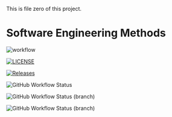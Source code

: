 This is file zero of this project.
# Software Engineering Methods
![workflow](https://github.com/seinlei/sem/actions/workflows/main.yml/badge.svg)

[![LICENSE](https://img.shields.io/github/license/seinlei/sem.svg?style=flat-square)](https://github.com/<github-username>/sem/blob/master/LICENSE)

[![Releases](https://img.shields.io/github/release/seinlei/sem/all.svg?style=flat-square)](https://github.com/<github-username>/sem/releases)


![GitHub Workflow Status](https://img.shields.io/github/actions/workflow/status/seinlei/sem/main.yml?branch=develop)

![GitHub Workflow Status (branch)](https://img.shields.io/github/actions/workflow/status/angelococom1/sem/main.yml?branch=<master>)

![GitHub Workflow Status (branch)](https://img.shields.io/github/actions/workflow/status/angelococom1/sem/main.yml?branch=<develop>)
